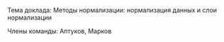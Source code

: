 Тема доклада: Методы нормализации: нормализация данных и слои нормализации

Члены команды: Аптуков, Марков